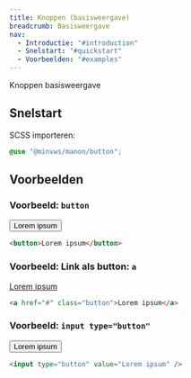 ```yaml
---
title: Knoppen (basisweergave)
breadcrumb: Basisweergave
nav:
  - Introductie: "#introduction"
  - Snelstart: "#quickstart"
  - Voorbeelden: "#examples"
---
```


<p id="introduction">Knoppen basisweergave</p>

<h2 id="quickstart">Snelstart</h2>

SCSS importeren:

```scss
@use "@minvws/manon/button";
```

<h2 id="examples">Voorbeelden</h2>

### Voorbeeld: `button`

<button>Lorem ipsum</button>

```html
<button>Lorem ipsum</button>
```

### Voorbeeld: Link als button: `a`

<a href="/components/components/button" class="button">Lorem ipsum</a>

```html
<a href="#" class="button">Lorem ipsum</a>
```

### Voorbeeld: `input type="button"`

<input type="button" value="Lorem ipsum" />

```html
<input type="button" value="Lorem ipsum" />
```
